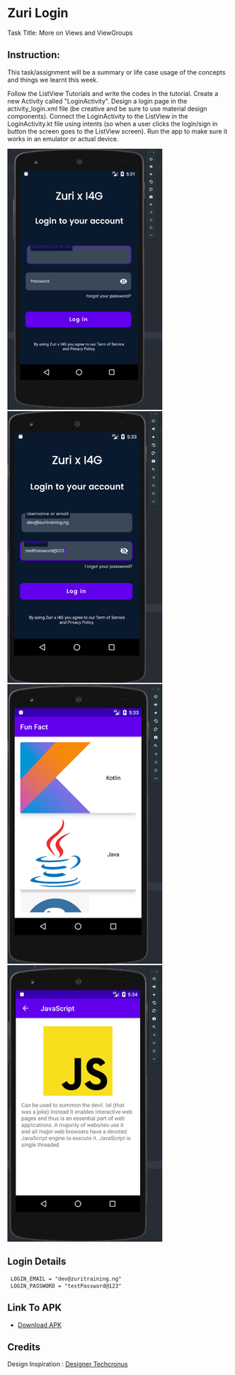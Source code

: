 # Zuri Login
 Task Title: More on Views and ViewGroups

## Instruction:
 This task/assignment will be a summary or life case usage of the concepts and things we learnt this week.

 Follow the ListView Tutorials and write the codes in the tutorial.
 Create a new Activity called "LoginActivity".
 Design a login page in the activity_login.xml file (be creative and be sure to use material design components).
 Connect the LoginActivity to the ListView in the LoginActivity.kt file using intents (so when a user clicks the login/sign in button the screen goes to the ListView screen).
 Run the app to make sure it works in an emulator or actual device.

<img src="zuri_a.png" width="350" title="Login Screen"> <img src="zuri_b.png" width="350" title="Login Screen 2">
<img src="zuri_main.png" width="350" title="Main Screen"> <img src="zuri_details.png" width="350" title="Details Screen">

## Login Details
```
 LOGIN_EMAIL = "dev@zuritraining.ng"
 LOGIN_PASSWORD = "testPassword@123"
```

## Link To APK
 * [Download APK](https://github.com/chydee/Zuri-Login/releases/download/v1.0/app-debug.apk)

## Credits

 Design Inspiration : [Designer Techcronus](https://www.uplabs.com/posts/login-and-registration-b8c7cf78-3eac-4af8-a57b-560cb5356cc5)